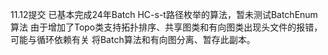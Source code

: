 11.12提交
已基本完成24年Batch HC-s-t路径枚举的算法，暂未测试BatchEnum算法
由于增加了Topo类支持拓扑排序、共享图类和有向图类出现头文件的报错，可能与循环依赖有关
将Batch算法和有向图分离、暂存此副本。
